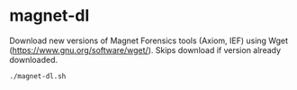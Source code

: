 # magnet-dl
Download new versions of Magnet Forensics tools (Axiom, IEF) using Wget (https://www.gnu.org/software/wget/). Skips download if version already downloaded.

```
./magnet-dl.sh
```